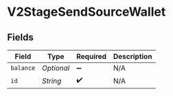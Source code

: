 # V2StageSendSourceWallet


## Fields

| Field              | Type               | Required           | Description        |
| ------------------ | ------------------ | ------------------ | ------------------ |
| `balance`          | *Optional<String>* | :heavy_minus_sign: | N/A                |
| `id`               | *String*           | :heavy_check_mark: | N/A                |